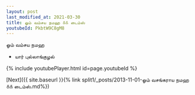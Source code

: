 ```yaml
---
layout: post
last_modified_at: 2021-03-30
title: ஓம் வம்சய நமஹ ௧௧ டைம்ஸ்
youtubeId: PkbtW9C8gM8
---
```

 
 
 ஓம் வம்சய நமஹ  
 
 -  யார் புல்லாங்குழல் 
 
  
 
  
 
 
 
 
 
 


{% include youtubePlayer.html id=page.youtubeId %}
 
[Next]({{ site.baseurl }}{% link  split1/_posts/2013-11-01-ஓம் வசங்கராய நமஹ ௧௧ டைம்ஸ்.md%})
 
